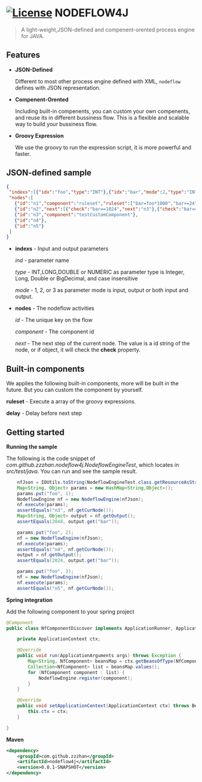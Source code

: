 [![License](https://img.shields.io/badge/license-Apache%202-4EB1BA.svg)](https://www.apache.org/licenses/LICENSE-2.0.html)
NODEFLOW4J
============================
> A light-weight,JSON-defined and compenent-orented process engine for JAVA.

## Features
  
* **JSON-Defined**

  Different to most other process engine defined with XML, `nodeflow` defines with JSON representation.
  
* **Compenent-Orented**

  Including built-in compenents, you can custom your own compenents, and reuse its in different bussiness flow.
  This is a flexible and scalable way to build your bussiness flow.
    
* **Groovy Expression**

  We use the groovy to run the expression script, it is more powerful and faster.
  
## JSON-defined sample

```JSON
{
 "indexs":[{"idx":"foo","type":"INT"},{"idx":"bar","mode":2,"type":"INT"}],
 "nodes":[
   {"id":"n1","component":"ruleset","ruleset":["bar=foo*1000","bar+=24"],"next":"n2"},
   {"id":"n2","next":[{"check":"bar==1024","next":"n3"},{"check":"bar==2024","next":"n4"},{"next":"n5"}]},
   {"id":"n3","component":"testCustomComponent"},
   {"id":"n4"},
   {"id":"n5"}
 ]
}
```

* **indexs** - Input and output parameters

  *ind* - parameter name
  
  *type* - INT,LONG,DOUBLE or NUMERIC as parameter type is Integer, Long, Double or BigDecimal, and case insensitive
  
  *mode* - 1, 2, or 3 as parameter mode is input, output or both input and output.
  
* **nodes** - The nodeflow activities

  *id* - The unique key on the flow
  
  *component* - The component id
  
  *next* - The next step of the current node. The value is a id string of the node, or if object, it will check the **check** property.  

## Built-in components

We applies the following built-in components, more will be built in the future.
But you can custom the component by yourself.

**ruleset** - Execute a array of the groovy expressions.

**delay** - Delay before next step


## Getting started

**Running the sample**

The following is the code snippet of *com.github.zzzhan.nodeflow4j.NodeflowEngineTest*, which locates in *src/test/java*.
You can run and see the sample result.

```java
	nfJson = IOUtils.toString(NodeflowEngineTest.class.getResourceAsStream("/NodeflowEngineTest.nf"));
	Map<String, Object> params = new HashMap<String,Object>();
	params.put("foo", 1);
	NodeflowEngine nf = new NodeflowEngine(nfJson);
	nf.execute(params);
	assertEquals("n3", nf.getCurNode());
	Map<String, Object> output = nf.getOutput();
	assertEquals(2048, output.get("bar"));

	params.put("foo", 2);
	nf = new NodeflowEngine(nfJson);
	nf.execute(params);
	assertEquals("n4", nf.getCurNode());
	output = nf.getOutput();
	assertEquals(2024, output.get("bar"));

	params.put("foo", 3);
	nf = new NodeflowEngine(nfJson);
	nf.execute(params);
	assertEquals("n5", nf.getCurNode());
```

**Spring integration**

Add the following component to your spring project

```java
@Component
public class NfComponentDiscover implements ApplicationRunner, ApplicationContextAware {

	private ApplicationContext ctx;

	@Override
	public void run(ApplicationArguments args) throws Exception {
		Map<String, NfComponent> beansMap = ctx.getBeansOfType(NfComponent.class);
		Collection<NfComponent> list = beansMap.values();
		for (NfComponent component : list) {
			NodeflowEngine.register(component);
		}		
	}

	@Override
	public void setApplicationContext(ApplicationContext ctx) throws BeansException {
		this.ctx = ctx;
	}

}
```

**Maven**

```xml
<dependency>
	<groupId>com.github.zzzhan</groupId>
	<artifactId>nodeflow4j</artifactId>
	<version>0.0.1-SNAPSHOT</version>
</dependency>
```